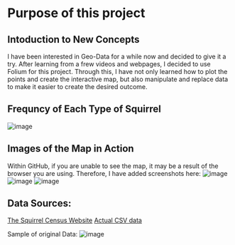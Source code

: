 # Purpose of this project

## Intoduction to New Concepts
  I have been interested in Geo-Data for a while now and decided to give it a try. After learning from a frew videos and webpages, I decided to use Folium for this project.
  Through this, I have not only learned how to plot the points and create the interactive map, but also manipulate and replace data to make it easier to create the desired outcome. 

## Frequncy of Each Type of Squirrel
 ![image](https://github.com/Elizabeth-Fitz/Data_and_Maps/assets/113856074/820846a7-73a0-46d1-8502-42dae3fa41b2)

## Images of the Map in Action
  Within GitHub, if you are unable to see the map, it may be a result of the browser you are using. Therefore, I have added screenshots here:
  ![image](https://github.com/Elizabeth-Fitz/Data_and_Maps/assets/113856074/c75c4bcb-e69d-400d-bae4-9d84e79fe35f)
  ![image](https://github.com/Elizabeth-Fitz/Data_and_Maps/assets/113856074/ddf26a04-1e55-4e6f-b4d6-e197fb80c051)
  ![image](https://github.com/Elizabeth-Fitz/Data_and_Maps/assets/113856074/00e6d43b-f7d6-4744-aadd-4ace693aabde)

## Data Sources:

[The Squirrel Census Website](https://www.thesquirrelcensus.com/)
[Actual CSV data](https://www.dropbox.com/s/b97hxtsthbidl34/squirrel-data.csv?dl=0)

Sample of original Data:
![image](https://github.com/Elizabeth-Fitz/Data_and_Maps/assets/113856074/52520377-4e7c-481e-89d8-3b89d75dc237)


